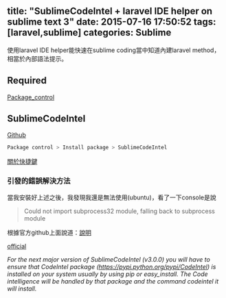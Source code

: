 title: "SublimeCodeIntel + laravel IDE helper on sublime text 3"
date: 2015-07-16 17:50:52
tags: [laravel,sublime]
categories: Sublime
---
使用laravel IDE helper能快速在sublime coding當中知道內建laravel method，相當於內部語法提示。

<!-- more -->

## Required
[Package_control](http://yish.im/2015/03/22/Sublime-text-3-on-Ubuntu/#Package_control)

## SublimeCodeIntel

[Github](https://github.com/SublimeCodeIntel/SublimeCodeIntel)

``` bash
Package control > Install package > SublimeCodeIntel
```

[關於快捷鍵](https://github.com/SublimeCodeIntel/SublimeCodeIntel#using)

### 引發的錯誤解決方法

當我安裝好上述之後，我發現我還是無法使用(ubuntu)，看了一下console是說

>Could not import subprocess32 module, falling back to subprocess module

根據官方github上面說道：[說明](https://github.com/SublimeCodeIntel/SublimeCodeIntel#using)

[official](https://github.com/SublimeCodeIntel/SublimeCodeIntel#notes)

*For the next major version of SublimeCodeIntel (v3.0.0) you will have to ensure that CodeIntel package (https://pypi.python.org/pypi/CodeIntel) is installed on your system usually by using pip or easy_install. The Code intelligence will be handled by that package and the command codeintel it will install.*

*Please start trying to install the CodeIntel package as soon as possible to make sure you are ready for the upcoming version of SublimeCodeIntel:*

1. *Install Python 2 and pip (http://www.pip-installer.org/en/latest/installing.html).*
2. *Install (or upgrade) CodeIntel by typing the following in a terminal: pip install -U codeintel*

作者意思是如果是*SublimeCodeIntel (v3.0.0)*必須要具備 pyhon 2 and pyhon-pip這個指令：

``` bash
$ sudo apt-get install python-pip
```
``` bash
$ sudo pip install -U codeintel
```

再度遇到一些錯誤，是說我gcc庫無法載入的問題，結果發現大部分用ubuntu的人都會有此問題，應該是內建的pyhon版本太舊所導致：[ref](http://stackoverflow.com/questions/11094718/error-command-gcc-failed-with-exit-status-1-while-installing-eventlet)

*Your install is failing because you don't have the python development headers installed. You can do this through apt on ubuntu/debian with:*

``` bash
$ sudo apt-get install python-dev
```

*for python3 use:*

``` bash
$ sudo apt-get install python3-dev
```

*For eventlet you might also need the libevent libraries installed so if you get an error talking about that you can install libevent with:*

``` bash
$ sudo apt-get install libevent-dev
```

## laravel IDE helper

[Github](https://github.com/barryvdh/laravel-ide-helper)

``` bash
$ sudo composer require barryvdh/laravel-ide-helper
```

config/app.php
providers

``` php
Barryvdh\LaravelIdeHelper\IdeHelperServiceProvider::class,
```

接下來輸入產生ide helper檔案

``` php
$ php artisan ide-helper:generate
```

That's it.

## Ctags & SublimeCodeIntel 差異
[ref](http://cloudbbs.org/forum.php?mod=viewthread&tid=3620)

*安装sublimecodeintel后， 按alt+鼠标左键也能和ctags一样跳转到函数声明的地方。 但是如果有两个文件声明了同样名称的函数， sublimecodeintel只会跳转到第一个找到的函数， 而ctags会让你选择要跳转到哪个文件。所以我们一般还是用ctags的跳转功能。*

此外其實在sublime text 3當中已經有內建的Go To difinition，也可以多加利用（但還是喜歡Ctags的快速）。
